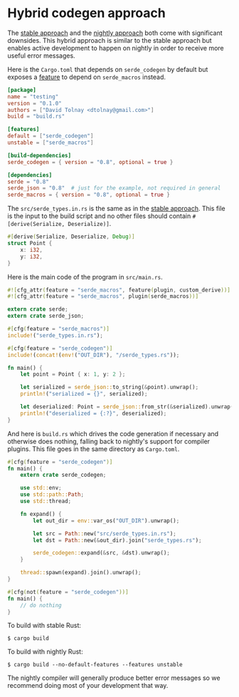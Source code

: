 # Hybrid codegen approach

The [stable approach](codegen-stable.md) and the [nightly
approach](codegen-nightly.md) both come with significant downsides. This hybrid
approach is similar to the stable approach but enables active development to
happen on nightly in order to receive more useful error messages.

Here is the `Cargo.toml` that depends on `serde_codegen` by default but exposes
a [feature](http://doc.crates.io/manifest.html#the-features-section) to depend
on `serde_macros` instead.

```toml
[package]
name = "testing"
version = "0.1.0"
authors = ["David Tolnay <dtolnay@gmail.com>"]
build = "build.rs"

[features]
default = ["serde_codegen"]
unstable = ["serde_macros"]

[build-dependencies]
serde_codegen = { version = "0.8", optional = true }

[dependencies]
serde = "0.8"
serde_json = "0.8"  # just for the example, not required in general
serde_macros = { version = "0.8", optional = true }
```

The `src/serde_types.in.rs` is the same as in the [stable
approach](codegen-stable.md). This file is the input to the build script and no
other files should contain `#[derive(Serialize, Deserialize)]`.

```rust
#[derive(Serialize, Deserialize, Debug)]
struct Point {
    x: i32,
    y: i32,
}
```

Here is the main code of the program in `src/main.rs`.

```rust
#![cfg_attr(feature = "serde_macros", feature(plugin, custom_derive))]
#![cfg_attr(feature = "serde_macros", plugin(serde_macros))]

extern crate serde;
extern crate serde_json;

#[cfg(feature = "serde_macros")]
include!("serde_types.in.rs");

#[cfg(feature = "serde_codegen")]
include!(concat!(env!("OUT_DIR"), "/serde_types.rs"));

fn main() {
    let point = Point { x: 1, y: 2 };

    let serialized = serde_json::to_string(&point).unwrap();
    println!("serialized = {}", serialized);

    let deserialized: Point = serde_json::from_str(&serialized).unwrap();
    println!("deserialized = {:?}", deserialized);
}
```

And here is `build.rs` which drives the code generation if necessary and
otherwise does nothing, falling back to nightly's support for compiler plugins.
This file goes in the same directory as `Cargo.toml`.

```rust
#[cfg(feature = "serde_codegen")]
fn main() {
    extern crate serde_codegen;

    use std::env;
    use std::path::Path;
    use std::thread;

    fn expand() {
        let out_dir = env::var_os("OUT_DIR").unwrap();

        let src = Path::new("src/serde_types.in.rs");
        let dst = Path::new(&out_dir).join("serde_types.rs");

        serde_codegen::expand(&src, &dst).unwrap();
    }

    thread::spawn(expand).join().unwrap();
}

#[cfg(not(feature = "serde_codegen"))]
fn main() {
    // do nothing
}
```

To build with stable Rust:

```
$ cargo build
```

To build with nightly Rust:

```
$ cargo build --no-default-features --features unstable
```

The nightly compiler will generally produce better error messages so we
recommend doing most of your development that way.
